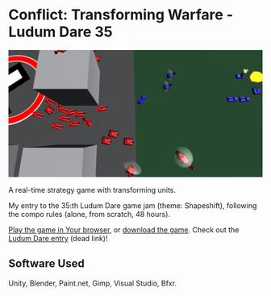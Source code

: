 # Conflict: Transforming Warfare - Ludum Dare 35

![Screenshot](https://raw.githubusercontent.com/Aggrathon/LudumDare35/gh-pages/tf_cover.png)

A real-time strategy game with transforming units.

My entry to the 35:th Ludum Dare game jam (theme: Shapeshift), following the compo rules (alone, from scratch, 48 hours).

[Play the game in Your browser](https://aggrathon.github.io/LudumDare35/), or [download the game](https://github.com/Aggrathon/LudumDare35/releases). Check out the [Ludum Dare entry](https://github.com/Aggrathon/LudumDare35/releases)   (dead link)!

## Software Used

Unity, Blender, Paint.net, Gimp, Visual Studio, Bfxr.
